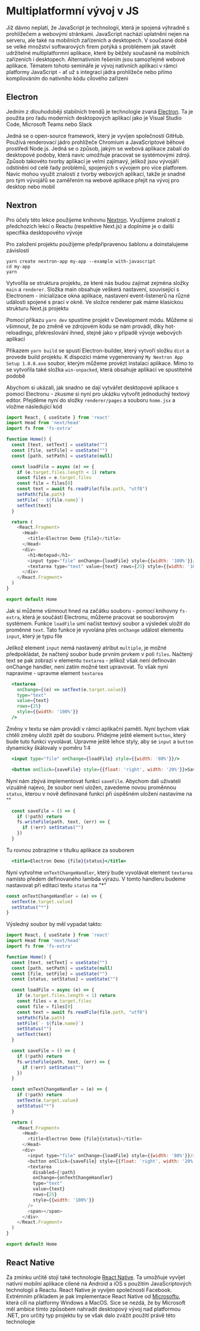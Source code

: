 # Multiplatformní vývoj v JS

Již dávno neplatí, že JavaScript je technologií, která je spojená výhradně s prohlížečem a webovými stránkami. JavaScript nachází uplatnění nejen na serveru, ale
také na mobilních zařízeních a desktopech. V současné době se velké množství
softwarových firem potýká s problémem jak stavět udržitelné multiplatformní
aplikace, které by běžely současně na mobilních zařízeních i desktopech. Alternativním řešením jsou samozřejmě webové aplikace. Tématem tohoto
semináře je vývoj nativních aplikací v rámci platformy JavaScript - ať už s
integrací jádra prohlížeče nebo přímo kompilováním do nativního kódu cílového
zařízení

## Electron

Jedním z dlouhodoběji stabilních trendů je technologie zvaná [Electron](https://www.electronjs.org/). Ta je použita pro řadu moderních desktopových aplikací jako je Visual Studio Code, Microsoft Teams nebo Slack

Jedná se o open-source framework, který je vyvíjen společností GitHub. Používá renderovací jádro prohlížeče Chromium a JavaScriptové běhové prostředí Node.js. Jedná se o způsob, jakým se webová aplikace zabalí do desktopové podoby, která navíc umožňuje pracovat se systémovými zdroji. Způsob takovéto tvorby aplikací je velmi zajímavý, jelikož jsou vývojáři odstíněni od celé řady problémů, spojených s vývojem pro více platforem. Navíc mohou využít znalosti z tvorby webových aplikací, takže je snadné pro tým vývojářů se zaměřením na webové aplikace přejít na vývoj pro desktop nebo mobil

## Nextron

Pro účely této lekce použijeme knihovnu [Nextron](https://github.com/saltyshiomix/nextron). Využijeme znalostí z předchozích lekcí o Reactu (respektive Next.js) a doplníme je o další specifika desktopového vývoje

Pro založení projektu použijeme předpřipravenou šablonu a doinstalujeme závislosti

```
yarn create nextron-app my-app --example with-javascript
cd my-app
yarn
```

Vytvořila se struktura projektu, ze které nás budou zajímat zejména složky `main` a `renderer`. Složka main obsahuje veškerá nastavení, související s Electronem - inicializace okna aplikace, nastavení event-listenerů na různé události spojené s prací v okně. Ve složce renderer pak máme klasickou strukturu Next.js projektu

Pomocí příkazu `yarn dev` spustíme projekt v Development módu. Můžeme si všimnout, že po změně ve zdrojovém kódu se nám provádí, díky hot-reloadingu, překreslování ihned, stejně jako v případě vývoje webových aplikací

Příkazem `yarn build` se spustí Electron-builder, který vytvoří složku `dist` a provede build projektu. K dispozici máme vygenerovaný `My Nextron App Setup 1.0.0.exe` soubor, kterým můžeme provézt instalaci aplikace. Mimo to se vytvořila také složka `win-unpacked`, která obsahuje aplikaci ve spustitelné podobě

Abychom si ukázali, jak snadno se dají vytvářet desktopové aplikace s pomocí Electronu - zkusme si nyní pro ukázku vytvořit jednoduchý textový editor. Přejděme nyní do složky `renderer/pages` a souboru `home.jsx` a vložme následující kód

```js
import React, { useState } from 'react'
import Head from 'next/head'
import fs from 'fs-extra'

function Home() {
  const [text, setText] = useState("")
  const [file, setFile] = useState("")
  const [path, setPath] = useState(null)

  const loadFile = async (e) => {
    if (e.target.files.length < 1) return
    const files = e.target.files
    const file = files[0]
    const text = await fs.readFile(file.path, "utf8")
    setPath(file.path)
    setFile(`- ${file.name}`)
    setText(text)
  }

  return (
    <React.Fragment>
      <Head>
        <title>Electron Demo {file}</title>
      </Head>
      <div>
        <h1>Notepad</h1>
        <input type="file" onChange={loadFile} style={{width: '100%'}}/>
        <textarea type="text" value={text} rows={25} style={{width: '100%'}}/>
      </div>
    </React.Fragment>
  )
}

export default Home
```

Jak si můžeme všimnout hned na začátku souboru - pomocí knihovny `fs-extra`, která je součástí Electronu, můžeme pracovat se souborovým systémem. Funkce `loadFile` umí načíst textový soubor a výsledek uložit do proměnné `text`. Tato funkce je vyvolána přes `onChange` událost elementu `input`, který je typu file

Jelikož element `input` nemá nastavený atribut `multiple`, je možné předpokládat, že načtený soubor bude prvním prvkem v poli `files`. Načtený text se pak zobrazí v elementu `textarea` - jelikož však není definován onChange handler, není zatím možné text upravovat. To však nyní napravíme - upravme element `textarea`

```jsx
  <textarea 
    onChange={(e) => setText(e.target.value)} 
    type="text" 
    value={text} 
    rows={25} 
    style={{width: '100%'}}
  />
```

Změny v textu se nám provádí v rámci aplikační paměti. Nyní bychom však chtěli změny uložit zpět do souboru. Přidejme ještě element `button`, který bude tuto funkci vyvolávat. Upravme ještě lehce styly, aby se `input` a `button` dynamicky škálovaly v poměru 1:4

```jsx
  <input type="file" onChange={loadFile} style={{width: '80%'}}/>
```
```jsx
  <button onClick={saveFile} style={{float: 'right', width: '20%'}}>Save</button>
```

Nyní nám zbývá implementovat funkci `saveFile`. Abychom dali uživateli vizuálně najevo, že soubor není uložen, zavedeme novou proměnnou `status`, kterou v nově definované funkci při úspěšném uložení nastavíme na ""

```js
  const saveFile = () => {
    if (!path) return
    fs.writeFile(path, text, (err) => {
      if (!err) setStatus("")
    })
  }
```

Tu rovnou zobrazíme v titulku aplikace za souborem

```jsx
  <title>Electron Demo {file}{status}</title>
```

Nyní vytvořme `onTextChangeHandler`, který bude vyvolávat element `textarea` namísto předem definovaného lambda výrazu. V tomto handleru budeme nastavovat při editaci textu `status` na "*"

```js
const onTextChangeHandler = (e) => {
  setText(e.target.value)
  setStatus("*")
}
```

Výsledný soubor by měl vypadat takto:

```js
import React, { useState } from 'react'
import Head from 'next/head'
import fs from 'fs-extra'

function Home() {
  const [text, setText] = useState("")
  const [path, setPath] = useState(null)
  const [file, setFile] = useState("")
  const [status, setStatus] = useState("")

  const loadFile = async (e) => {
    if (e.target.files.length < 1) return
    const files = e.target.files
    const file = files[0]
    const text = await fs.readFile(file.path, "utf8")
    setPath(file.path)
    setFile(`- ${file.name}`)
    setStatus("")
    setText(text)
  }

  const saveFile = () => {
    if (!path) return
    fs.writeFile(path, text, (err) => {
      if (!err) setStatus("")
    })
  }

  const onTextChangeHandler = (e) => {
    if (!path) return
    setText(e.target.value)
    setStatus("*")
  }

  return (
    <React.Fragment>
      <Head>
        <title>Electron Demo {file}{status}</title>
      </Head>
      <div>
        <input type="file" onChange={loadFile} style={{width: '80%'}}/>
        <button onClick={saveFile} style={{float: 'right', width: '20%'}}>Save</button>
        <textarea
          disabled={!path}
          onChange={onTextChangeHandler} 
          type="text" 
          value={text} 
          rows={25} 
          style={{width: '100%'}}
        />
        <span></span>
      </div>
    </React.Fragment>
  )
}

export default Home
```

## React Native

Za zmínku určitě stojí také technologie [React Native](https://github.com/facebook/react-native). Ta umožňuje vyvíjet nativní mobilní aplikace cílené na Android a iOS s použitím JavaScriptových technologií a Reactu. React Native je vyvíjen společností Facebook. Extrémním příkladem je pak implementace React Native od [Microsoftu](https://github.com/microsoft/react-native-windows), která cílí na platformy Windows a MacOS. Sice se nezdá, že by Microsoft měl ambice tímto způsobem nahradit desktopový vývoj nad platformou .NET, pro určitý typ projektu by se však dalo zvážit použití právě této technologie
